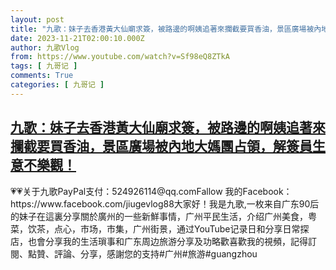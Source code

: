 ```yaml
---
layout: post
title: "九歌：妹子去香港黃大仙廟求簽，被路邊的啊姨追著來攔截要買香油，景區廣場被內地大媽團占領，解簽員生意不樂觀！"
date: 2023-11-21T02:00:10.000Z
author: 九歌Vlog
from: https://www.youtube.com/watch?v=Sf98eQ8ZTkA
tags: [ 九哥记 ]
comments: True
categories: [ 九哥记 ]
---
```

<!--1700532010000-->
[九歌：妹子去香港黃大仙廟求簽，被路邊的啊姨追著來攔截要買香油，景區廣場被內地大媽團占領，解簽員生意不樂觀！](https://www.youtube.com/watch?v=Sf98eQ8ZTkA)
------

<div>
💗💗关于九歌PayPal支付：524926114@qq.comFallow 我的Facebook：https://www.facebook.com/jiugevlog88大家好！我是九歌,一枚来自广东90后的妹子在這裏分享關於廣州的一些新鮮事情，广州平民生活，介绍广州美食，粤菜，饮茶，点心，市场，市集，广州街景，通过YouTube记录日和分享日常探店，也會分享我的生活瑣事和广东周边旅游分享及功略歡喜歡我的視頻，記得訂閱、點贊、評論、分享，感謝您的支持#广州#旅游#guangzhou
</div>
